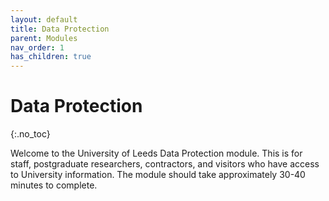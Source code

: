 ```yaml
---
layout: default
title: Data Protection
parent: Modules
nav_order: 1
has_children: true
---
```

# Data Protection

{:.no_toc}

Welcome to the University of Leeds Data Protection module. This is for staff, postgraduate researchers, contractors, and visitors who have access to University information. The module should take approximately 30-40 minutes to complete.

